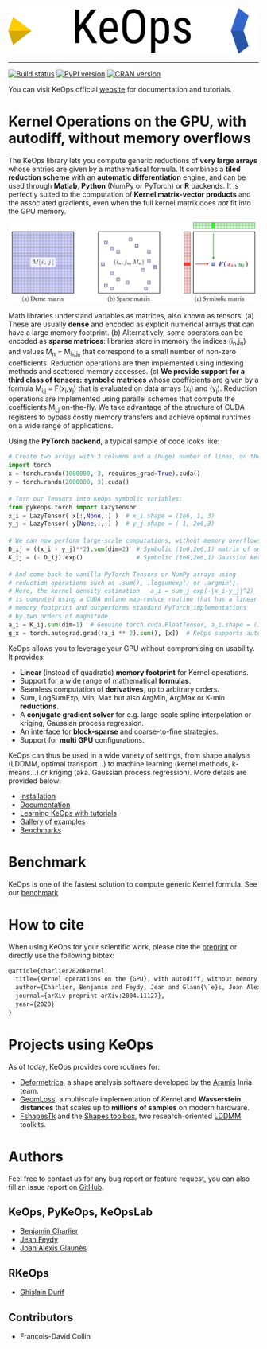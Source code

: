 ![logo](./doc/_static/logo/keops_logo.png)

----------------------------------------------------------------------------------

[![Build status](https://ci.inria.fr/keops/buildStatus/icon?job=keops%2Fmaster)](https://ci.inria.fr/keops/job/keops/job/master/)
[![PyPI version](https://badge.fury.io/py/pykeops.svg)](https://badge.fury.io/py/pykeops)
[![CRAN version](https://www.r-pkg.org/badges/version/rkeops)](https://cran.r-project.org/web/packages/rkeops/index.html)


You can visit KeOps official [website](https://www.kernel-operations.io/) for 
documentation and tutorials.

# Kernel Operations on the GPU, with autodiff, without memory overflows

The KeOps library lets you compute generic reductions of **very large arrays**
whose entries are given by a mathematical formula.
It combines a **tiled reduction scheme** with an **automatic differentiation**
engine, and can be used through **Matlab**, **Python** (NumPy or PyTorch) or
**R** backends.
It is perfectly suited to the computation of **Kernel matrix-vector products**
and the associated gradients,
even when the full kernel matrix does *not* fit into the GPU memory.

![Symbolic matrices](./doc/_static/symbolic_matrix.svg)

Math libraries understand variables as matrices,
also known as tensors.
(a) These are usually **dense** and encoded as
explicit numerical arrays that can have a large memory footprint.
(b) Alternatively, some operators can be encoded as
**sparse matrices**: libraries store in memory the indices
(i<sub>n</sub>,j<sub>n</sub>) and 
values M<sub>n</sub> = M<sub>i<sub>n</sub>,j<sub>n</sub></sub>
that correspond to a small number
of non-zero coefficients.
Reduction operations are then implemented using
indexing methods and scattered memory accesses.
(c) **We provide support for a third class of tensors:**
**symbolic matrices** whose coefficients
are given by a formula
M<sub>i,j</sub> = F(x<sub>i</sub>,y<sub>j</sub>) that is evaluated on
data arrays (x<sub>i</sub>) and (y<sub>j</sub>).
Reduction operations are implemented using
parallel schemes that compute the coefficients M<sub>i,j</sub>
on-the-fly.
We take advantage of the structure of CUDA registers
to bypass costly memory transfers
and achieve optimal runtimes on a wide range of applications.

Using the **PyTorch backend**, a typical sample of code looks like:

```python
# Create two arrays with 3 columns and a (huge) number of lines, on the GPU
import torch
x = torch.randn(1000000, 3, requires_grad=True).cuda()
y = torch.randn(2000000, 3).cuda()

# Turn our Tensors into KeOps symbolic variables:
from pykeops.torch import LazyTensor
x_i = LazyTensor( x[:,None,:] )  # x_i.shape = (1e6, 1, 3)
y_j = LazyTensor( y[None,:,:] )  # y_j.shape = ( 1, 2e6,3)

# We can now perform large-scale computations, without memory overflows:
D_ij = ((x_i - y_j)**2).sum(dim=2)  # Symbolic (1e6,2e6,1) matrix of squared distances
K_ij = (- D_ij).exp()               # Symbolic (1e6,2e6,1) Gaussian kernel matrix

# And come back to vanilla PyTorch Tensors or NumPy arrays using
# reduction operations such as .sum(), .logsumexp() or .argmin().
# Here, the kernel density estimation   a_i = sum_j exp(-|x_i-y_j|^2)
# is computed using a CUDA online map-reduce routine that has a linear
# memory footprint and outperforms standard PyTorch implementations
# by two orders of magnitude.
a_i = K_ij.sum(dim=1)  # Genuine torch.cuda.FloatTensor, a_i.shape = (1e6, 1),
g_x = torch.autograd.grad((a_i ** 2).sum(), [x])  # KeOps supports autograd!
```

KeOps allows you to leverage your GPU without compromising on usability.
It provides:

* **Linear** (instead of quadratic) **memory footprint** for Kernel operations.
* Support for a wide range of mathematical **formulas**.
* Seamless computation of **derivatives**, up to arbitrary orders.
* Sum, LogSumExp, Min, Max but also ArgMin, ArgMax or K-min **reductions**.
* A **conjugate gradient solver** for e.g. large-scale spline interpolation or kriging, Gaussian process regression.
* An interface for **block-sparse** and coarse-to-fine strategies.
* Support for **multi GPU** configurations.

KeOps can thus be used in a wide variety of settings,
from shape analysis (LDDMM, optimal transport...)
to machine learning (kernel methods, k-means...)
or kriging (aka. Gaussian process regression).
More details are provided below:

* [Installation](http://www.kernel-operations.io/keops/introduction/installation.html)
* [Documentation](http://www.kernel-operations.io/keops/introduction/why_using_keops.html)
* [Learning KeOps with tutorials](http://www.kernel-operations.io/keops/_auto_tutorials/index.html)
* [Gallery of examples](http://www.kernel-operations.io/keops/_auto_examples/index.html)
* [Benchmarks](http://www.kernel-operations.io/keops/_auto_benchmarks/index.html)

# Benchmark

KeOps is one of the fastest solution to compute generic Kernel formula. See our [benchmark](./benchmarks/README.md)

# How to cite

When using KeOps for your scientific work, please cite the [preprint](https://hal.archives-ouvertes.fr/hal-02517462) or directly use the following bibtex:

```tex
@article{charlier2020kernel,
  title={Kernel operations on the {GPU}, with autodiff, without memory overflows},
  author={Charlier, Benjamin and Feydy, Jean and Glaun{\`e}s, Joan Alexis and Collin, Fran{\c{c}}ois-David and Durif, Ghislain},
  journal={arXiv preprint arXiv:2004.11127},
  year={2020}
}
```

# Projects using KeOps

As of today, KeOps provides core routines for:

* [Deformetrica](http://www.deformetrica.org), a shape analysis software
  developed by the [Aramis](https://www.inria.fr/en/teams/aramis) Inria team.
* [GeomLoss](http://www.kernel-operations.io/geomloss), a multiscale
  implementation of Kernel and **Wasserstein distances** that scales up to
  **millions of samples** on modern hardware.
* [FshapesTk](https://plmlab.math.cnrs.fr/benjamin.charlier/fshapesTk) and the
  [Shapes toolbox](https://plmlab.math.cnrs.fr/jeanfeydy/shapes_toolbox),
  two research-oriented [LDDMM](https://en.wikipedia.org/wiki/Large_deformation_diffeomorphic_metric_mapping) toolkits.

# Authors

Feel free to contact us for any bug report or feature request, you can also fill 
an issue report on [GitHub](https://github.com/getkeops/keops/issues).

## KeOps, PyKeOps, KeOpsLab

- [Benjamin Charlier](https://imag.umontpellier.fr/~charlier/)
- [Jean Feydy](https://www.jeanfeydy.com)
- [Joan Alexis Glaunès](http://helios.mi.parisdescartes.fr/~glaunes/)

## RKeOps

- [Ghislain Durif](https://gdurif.perso.math.cnrs.fr/)

## Contributors

- François-David Collin
